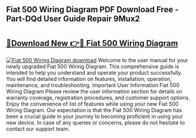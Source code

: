 ## Fiat 500 Wiring Diagram PDF Download Free - Part-DQd User Guide Repair 9Mux2

# <h2><a href="http://dfprtj8.blite.top/?on=Fiat+500+Wiring+Diagram">🔗Download New 👉🔴 Fiat 500 Wiring Diagram</a></h2>

[![Fiat 500 Wiring Diagram download](https://i.imgur.com/lujVjoI.png)](http://dfprtj8.blite.top/?on=Fiat+500+Wiring+Diagram)
Welcome to the user manual for your newly upgraded Fiat 500 Wiring Diagram. This comprehensive guide is intended to help you understand and operate your product successfully. You will find detailed information on features, installation, operation, maintenance, and troubleshooting. Important User Information Fiat 500 Wiring Diagram Please review the user information section for details on warranty coverage, registration procedures, and customer support options. Enjoy the convenience of list of features while using your new Fiat 500 Wiring Diagram. Our expectation is that the Fiat 500 Wiring Diagram has been a crucial guide in your journey to becoming proficient in using your new device. In case of any queries or concerns, please do not hesitate to contact our support team.
